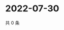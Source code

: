 # 2022-07-30

共 0 条

<!-- BEGIN WEIBO -->
<!-- 最后更新时间 Sat Jul 30 2022 03:00:44 GMT+0800 (China Standard Time) -->

<!-- END WEIBO -->
